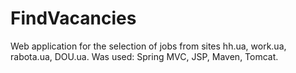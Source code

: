 # FindVacancies
Web application for the selection of jobs from sites hh.ua, work.ua, rabota.ua, DOU.ua. Was used: Spring MVC, JSP, Maven, Tomcat.
